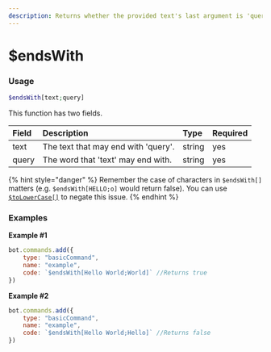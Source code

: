 ```yaml
---
description: Returns whether the provided text's last argument is 'query'.
---
```

# $endsWith
### Usage
```php
$endsWith[text;query]
```

This function has two fields.

| Field | Description | Type | Required 
| :---- | :---- | :---- | :----
| text | The text that may end with 'query'. | string | yes
| query | The word that 'text' may end with. | string | yes

{% hint style="danger" %} Remember the case of characters in `$endsWith[]` matters (e.g. `$endsWith[HELLO;o]` would return false). You can use [`$toLowerCase[]`](./tolowercase.md) to negate this issue. {% endhint %}

### Examples
**Example #1**
```javascript
bot.commands.add({
    type: "basicCommand",
    name: "example",
    code: `$endsWith[Hello World;World]` //Returns true
})
```

**Example #2**
```javascript
bot.commands.add({
    type: "basicCommand",
    name: "example",
    code: `$endsWith[Hello World;Hello]` //Returns false
})
```